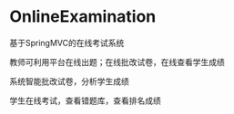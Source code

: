 # OnlineExamination
 基于SpringMVC的在线考试系统
 
 教师可利用平台在线出题；在线批改试卷，在线查看学生成绩
 
 系统智能批改试卷，分析学生成绩
 
 学生在线考试，查看错题库，查看排名成绩
